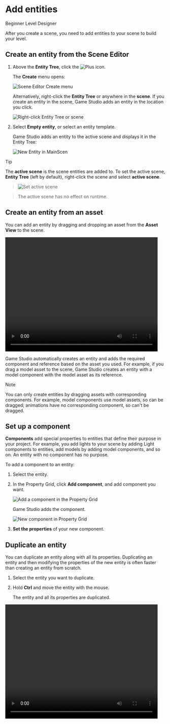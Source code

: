 # Add entities

<span class="badge text-bg-primary">Beginner</span>
<span class="badge text-bg-success">Level Designer</span>

After you create a scene, you need to add entities to your scene to build your level.

## Create an entity from the Scene Editor

1. Above the **Entity Tree**, click the ![Plus](media/add-entities-to-a-scene-plus-icon.png) icon.

   The **Create** menu opens:

   ![Scene Editor Create menu](media/add-entities-to-a-scene-context-menu.png)

   Alternatively, right-click the **Entity Tree** or anywhere in the **scene**. If you create an entity in the scene, Game Studio adds an entity in the location you click.

   ![Right-click Entity Tree or scene](media/create-entity-in-scene.png)

2. Select **Empty entity**, or select an entity template.

   Game Studio adds an entity to the active scene and displays it in the Entity Tree:

   ![New Entity in MainScen](media/add-entities-to-a-scene-empty-entity.png)

> [!Tip]
> The **active scene** is the scene entities are added to. To set the active scene, **Entity Tree** (left by default), right-click the scene and select **active scene**.

> ![Set active scene](media/set-active-scene.png)

> The active scene has no effect on runtime.

## Create an entity from an asset

You can add an entity by dragging and dropping an asset from the **Asset View** to the scene.

<video controls autoplay loop height="360" width="480">
   <source src="media/add-entities-to-scene-drag-and-place-entity.mp4" type="video/mp4">
</video>

Game Studio automatically creates an entity and adds the required component and reference based on the asset you used. For example, if you drag a model asset to the scene, Game Studio creates an entity with a model component with the model asset as its reference.

> [!NOTE]
> You can only create entities by dragging assets with corresponding components. For example, model components use model assets, so can be dragged; animations have no corresponding component, so can't be dragged.

## Set up a component

**Components** add special properties to entities that define their purpose in your project. For example, you add lights to your scene by adding Light components to entities, add models by adding model components, and so on. An entity with no component has no purpose.

To add a component to an entity:

1. Select the entity.

2. In the Property Grid, click **Add component**, and add component you want.

   ![Add a component in the Property Grid](media/add-entities-to-a-scene-add-model-component.png)

   Game Studio adds the component.

   ![New component in Property Grid](media/add-entities-to-a-scene-add-model-component-added.png)

3. **Set the properties** of your new component.

## Duplicate an entity

You can duplicate an entity along with all its properties. Duplicating an entity and then modifying the properties of the new entity is often faster than creating an entity from scratch.

1. Select the entity you want to duplicate.
2. Hold **Ctrl** and move the entity with the mouse.

   The entity and all its properties are duplicated.

<video controls autoplay loop height="360" width="480">
	   <source src="../get-started/media/populate-scene-duplicate-entity.mp4" type="video/mp4">
	</video>

Alternatively, right-click the entity and select **Duplicate selected entities**.

![Duplicate selected entities](../get-started/media/duplicate-selected-entities.png)

## Rename an entity

1. Select the entity and press **F2**.
2. Type a name for the entity, and then press **Enter**.

![Renamed entity in a scene](media/add-entities-to-a-scene-renamed-entity.png)

## See also

* [Manage scenes](manage-scenes.md)